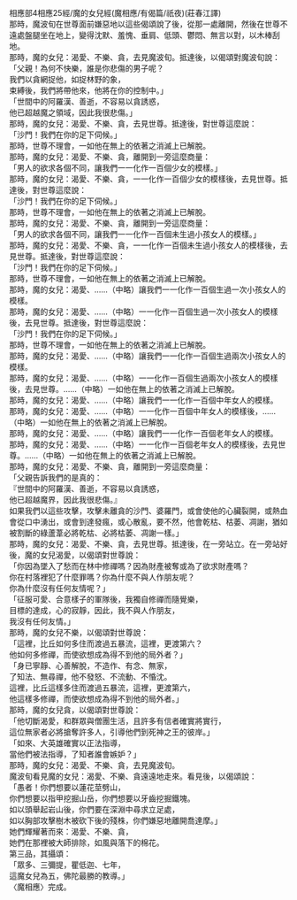 相應部4相應25經/魔的女兒經(魔相應/有偈篇/祇夜)(莊春江譯)  
那時，魔波旬在世尊面前嫌惡地以這些偈頌說了後，從那一處離開，然後在世尊不遠處盤腿坐在地上，變得沈默、羞愧、垂肩、低頭、鬱悶、無言以對，以木棒刮地。  
那時，魔的女兒：渴愛、不樂、貪，去見魔波旬。抵達後，以偈頌對魔波旬說：  
「父親！為何不快樂，誰是你悲傷的男子呢？  
我們以貪網捉他，如捉林野的象，  
束縛後，我們將帶他來，他將在你的控制中。」  
「世間中的阿羅漢、善逝，不容易以貪誘惑，  
他已超越魔之領域，因此我很悲傷。」  
那時，魔的女兒：渴愛、不樂、貪，去見世尊。抵達後，對世尊這麼說：  
「沙門！我們在你的足下伺候。」  
那時，世尊不理會，一如他在無上的依著之消滅上已解脫。  
那時，魔的女兒：渴愛、不樂、貪，離開到一旁這麼商量：  
「男人的欲求各個不同，讓我們一一化作一百個少女的模樣。」  
那時，魔的女兒：渴愛、不樂、貪，一一化作一百個少女的模樣後，去見世尊。抵達後，對世尊這麼說：  
「沙門！我們在你的足下伺候。」  
那時，世尊不理會，一如他在無上的依著之消滅上已解脫。  
那時，魔的女兒：渴愛、不樂、貪，離開到一旁這麼商量：  
「男人的欲求各個不同，讓我們一一化作一百個未生過小孩女人的模樣。」  
那時，魔的女兒：渴愛、不樂、貪，一一化作一百個未生過小孩女人的模樣後，去見世尊。抵達後，對世尊這麼說：  
「沙門！我們在你的足下伺候。」  
那時，世尊不理會，一如他在無上的依著之消滅上已解脫。  
那時，魔的女兒：渴愛、……（中略）讓我們一一化作一百個生過一次小孩女人的模樣。  
那時，魔的女兒：渴愛、……（中略）一一化作一百個生過一次小孩女人的模樣後，去見世尊。抵達後，對世尊這麼說：  
「沙門！我們在你的足下伺候。」  
那時，世尊不理會，一如他在無上的依著之消滅上已解脫。  
那時，魔的女兒：渴愛、……（中略）讓我們一一化作一百個生過兩次小孩女人的模樣。  
那時，魔的女兒：渴愛、……（中略）一一化作一百個生過兩次小孩女人的模樣後，去見世尊。……（中略）一如他在無上的依著之消滅上已解脫。  
那時，魔的女兒：渴愛、……（中略）讓我們一一化作一百個中年女人的模樣。  
那時，魔的女兒：渴愛、……（中略）一一化作一百個中年女人的模樣後，……（中略）一如他在無上的依著之消滅上已解脫。  
那時，魔的女兒：渴愛、……（中略）讓我們一一化作一百個老年女人的模樣。  
那時，魔的女兒：渴愛、……（中略）一一化作一百個老年女人的模樣後，去見世尊。……（中略）一如他在無上的依著之消滅上已解脫。  
那時，魔的女兒：渴愛、不樂、貪，離開到一旁這麼商量：  
「父親告訴我們的是真的：  
『世間中的阿羅漢、善逝，不容易以貪誘惑，  
他已超越魔界，因此我很悲傷。』  
如果我們以這些攻擊，攻擊未離貪的沙門、婆羅門，或會使他的心臟裂開，或熱血會從口中湧出，或會到達發瘋，或心散亂，要不然，他會乾枯、枯萎、凋謝，猶如被割斷的綠蘆葦必將乾枯、必將枯萎、凋謝一樣。」  
那時，魔的女兒：渴愛、不樂、貪，去見世尊。抵達後，在一旁站立。在一旁站好後，魔的女兒渴愛，以偈頌對世尊說：  
「你因為墜入了愁而在林中修禪嗎？因為財產被奪或為了欲求財產嗎？  
你在村落裡犯了什麼罪嗎？你為什麼不與人作朋友呢？  
你為什麼沒有任何友情呢？」  
「征服可愛、合意樣子的軍隊後，我獨自修禪而隨覺樂，  
目標的達成，心的寂靜，因此，我不與人作朋友，  
我沒有任何友情。」  
那時，魔的女兒不樂，以偈頌對世尊說：  
「這裡，比丘如何多住而渡過五暴流，這裡，更渡第六？  
他如何多修禪，而使欲想成為得不到他的局外者？」  
「身已寧靜、心善解脫，不造作、有念、無家，  
了知法、無尋禪，他不發怒、不流動、不惛沈。  
這裡，比丘這樣多住而渡過五暴流，這裡，更渡第六，  
他這樣多修禪，而使欲想成為得不到他的局外者。」  
那時，魔的女兒貪，以偈頌對世尊說：  
「他切斷渴愛，和群眾與僧團生活，且許多有信者確實將實行，  
這位無家者必將搶奪許多人，引導他們到死神之王的彼岸。」  
「如來、大英雄確實以正法指導，  
當他們被法指導，了知者誰會嫉妒？」  
那時，魔的女兒：渴愛、不樂、貪，去見魔波旬。  
魔波旬看見魔的女兒：渴愛、不樂、貪遠遠地走來。看見後，以偈頌說：  
「愚者！你們想要以蓮花莖劈山，  
你們想要以指甲挖掘山岳，你們想要以牙齒挖掘鐵塊。  
如以頭舉起岩山後，你們要在深淵中尋求立足處，  
如以胸部攻擊樹木被砍下後的殘株，你們嫌惡地離開喬達摩。」  
她們輝耀著而來：渴愛、不樂、貪，  
她們在那裡被大師排除，如風與落下的棉花。  
第三品，其攝頌：  
「眾多、三彌提，瞿低迦、七年，  
這魔女兒為五，佛陀最勝的教導。」  
〈魔相應〉完成。  
  
  
